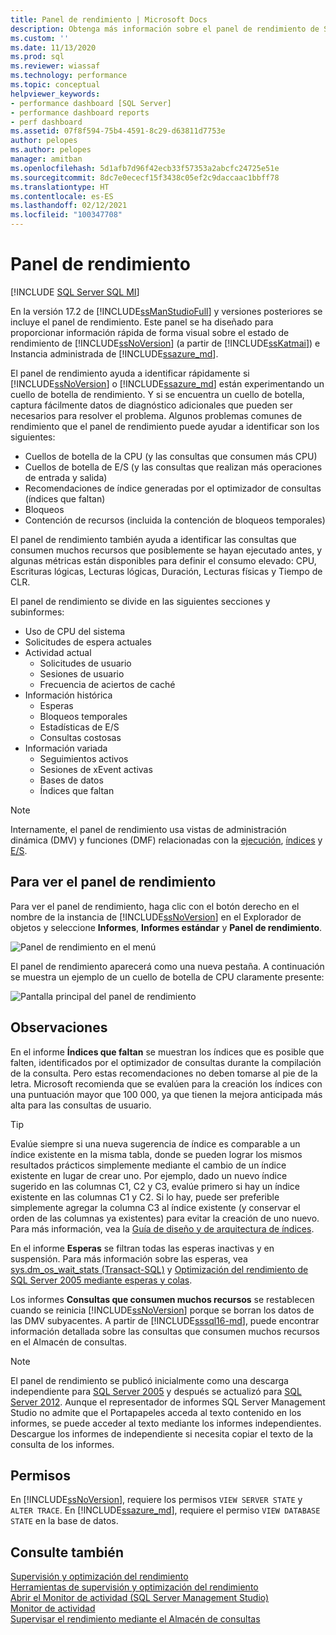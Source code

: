 ```yaml
---
title: Panel de rendimiento | Microsoft Docs
description: Obtenga más información sobre el panel de rendimiento de SQL Server Management Studio, que proporciona información rápida sobre SQL Server y Azure SQL Managed Instance.
ms.custom: ''
ms.date: 11/13/2020
ms.prod: sql
ms.reviewer: wiassaf
ms.technology: performance
ms.topic: conceptual
helpviewer_keywords:
- performance dashboard [SQL Server]
- performance dashboard reports
- perf dashboard
ms.assetid: 07f8f594-75b4-4591-8c29-d63811d7753e
author: pelopes
ms.author: pelopes
manager: amitban
ms.openlocfilehash: 5d1afb7d96f42ecb33f57353a2abcfc24725e51e
ms.sourcegitcommit: 8dc7e0ececf15f3438c05ef2c9daccaac1bbff78
ms.translationtype: HT
ms.contentlocale: es-ES
ms.lasthandoff: 02/12/2021
ms.locfileid: "100347708"
---
```

# <a name="performance-dashboard"></a>Panel de rendimiento
[!INCLUDE [SQL Server SQL MI](../../includes/applies-to-version/sql-asdbmi.md)]

En la versión 17.2 de [!INCLUDE[ssManStudioFull](../../includes/ssmanstudiofull-md.md)] y versiones posteriores se incluye el panel de rendimiento. Este panel se ha diseñado para proporcionar información rápida de forma visual sobre el estado de rendimiento de [!INCLUDE[ssNoVersion](../../includes/ssnoversion-md.md)] (a partir de [!INCLUDE[ssKatmai](../../includes/ssKatmai-md.md)]) e Instancia administrada de [!INCLUDE[ssazure_md](../../includes/ssazure_md.md)]. 

El panel de rendimiento ayuda a identificar rápidamente si [!INCLUDE[ssNoVersion](../../includes/ssnoversion-md.md)] o [!INCLUDE[ssazure_md](../../includes/ssazure_md.md)] están experimentando un cuello de botella de rendimiento. Y si se encuentra un cuello de botella, captura fácilmente datos de diagnóstico adicionales que pueden ser necesarios para resolver el problema. Algunos problemas comunes de rendimiento que el panel de rendimiento puede ayudar a identificar son los siguientes:
-  Cuellos de botella de la CPU (y las consultas que consumen más CPU)
-  Cuellos de botella de E/S (y las consultas que realizan más operaciones de entrada y salida)
-  Recomendaciones de índice generadas por el optimizador de consultas (índices que faltan)
-  Bloqueos
-  Contención de recursos (incluida la contención de bloqueos temporales)

El panel de rendimiento también ayuda a identificar las consultas que consumen muchos recursos que posiblemente se hayan ejecutado antes, y algunas métricas están disponibles para definir el consumo elevado: CPU, Escrituras lógicas, Lecturas lógicas, Duración, Lecturas físicas y Tiempo de CLR.

El panel de rendimiento se divide en las siguientes secciones y subinformes:
-  Uso de CPU del sistema
-  Solicitudes de espera actuales
-  Actividad actual
   -  Solicitudes de usuario
   -  Sesiones de usuario
   -  Frecuencia de aciertos de caché
-  Información histórica
   -  Esperas
   -  Bloqueos temporales
   -  Estadísticas de E/S
   -  Consultas costosas
- Información variada
  -  Seguimientos activos
  -  Sesiones de xEvent activas
  -  Bases de datos
  -  Índices que faltan

> [!NOTE] 
> Internamente, el panel de rendimiento usa vistas de administración dinámica (DMV) y funciones (DMF) relacionadas con la [ejecución](../../relational-databases/system-dynamic-management-views/execution-related-dynamic-management-views-and-functions-transact-sql.md), [índices](../../relational-databases/system-dynamic-management-views/index-related-dynamic-management-views-and-functions-transact-sql.md) y [E/S](../../relational-databases/system-dynamic-management-views/i-o-related-dynamic-management-views-and-functions-transact-sql.md).

## <a name="to-view-the-performance-dashboard"></a>Para ver el panel de rendimiento 
  
Para ver el panel de rendimiento, haga clic con el botón derecho en el nombre de la instancia de [!INCLUDE[ssNoVersion](../../includes/ssnoversion-md.md)] en el Explorador de objetos y seleccione **Informes**, **Informes estándar** y **Panel de rendimiento**.  
  
![Panel de rendimiento en el menú](../../relational-databases/performance/media/perf_dashboard_ssms.png "Panel de rendimiento en el menú")  
  
El panel de rendimiento aparecerá como una nueva pestaña. A continuación se muestra un ejemplo de un cuello de botella de CPU claramente presente:  
  
![Pantalla principal del panel de rendimiento](../../relational-databases/performance/media/perf_dashboard.png "Pantalla principal del panel de rendimiento")  
  
## <a name="remarks"></a>Observaciones
En el informe **Índices que faltan** se muestran los índices que es posible que falten, identificados por el optimizador de consultas durante la compilación de la consulta. Pero estas recomendaciones no deben tomarse al pie de la letra. Microsoft recomienda que se evalúen para la creación los índices con una puntuación mayor que 100 000, ya que tienen la mejora anticipada más alta para las consultas de usuario. 

> [!TIP]
> Evalúe siempre si una nueva sugerencia de índice es comparable a un índice existente en la misma tabla, donde se pueden lograr los mismos resultados prácticos simplemente mediante el cambio de un índice existente en lugar de crear uno. Por ejemplo, dado un nuevo índice sugerido en las columnas C1, C2 y C3, evalúe primero si hay un índice existente en las columnas C1 y C2. Si lo hay, puede ser preferible simplemente agregar la columna C3 al índice existente (y conservar el orden de las columnas ya existentes) para evitar la creación de uno nuevo.
> Para más información, vea la [Guía de diseño y de arquitectura de índices](../../relational-databases/sql-server-index-design-guide.md).

En el informe **Esperas** se filtran todas las esperas inactivas y en suspensión. Para más información sobre las esperas, vea [sys.dm_os_wait_stats &#40;Transact-SQL&#41;](../../relational-databases/system-dynamic-management-views/sys-dm-os-wait-stats-transact-sql.md) y [Optimización del rendimiento de SQL Server 2005 mediante esperas y colas](https://download.microsoft.com/download/4/7/a/47a548b9-249e-484c-abd7-29f31282b04d/performance_tuning_waits_queues.doc).

Los informes **Consultas que consumen muchos recursos** se restablecen cuando se reinicia [!INCLUDE[ssNoVersion](../../includes/ssnoversion-md.md)] porque se borran los datos de las DMV subyacentes. A partir de [!INCLUDE[sssql16-md](../../includes/sssql16-md.md)], puede encontrar información detallada sobre las consultas que consumen muchos recursos en el Almacén de consultas. 


> [!NOTE]
> El panel de rendimiento se publicó inicialmente como una descarga independiente para [SQL Server 2005](https://techcommunity.microsoft.com/t5/SQL-Server-Support/SQL-Server-2005-Performance-Dashboard-Reports/ba-p/315415) y después se actualizó para [SQL Server 2012](https://www.microsoft.com/download/details.aspx?id=29063). Aunque el representador de informes SQL Server Management Studio no admite que el Portapapeles acceda al texto contenido en los informes, se puede acceder al texto mediante los informes independientes.  Descargue los informes de independiente si necesita copiar el texto de la consulta de los informes.

## <a name="permissions"></a>Permisos  
En [!INCLUDE[ssNoVersion](../../includes/ssnoversion-md.md)], requiere los permisos `VIEW SERVER STATE` y `ALTER TRACE`. En [!INCLUDE[ssazure_md](../../includes/ssazure_md.md)], requiere el permiso `VIEW DATABASE STATE` en la base de datos.

## <a name="see-also"></a>Consulte también  
 [Supervisión y optimización del rendimiento](../../relational-databases/performance/monitor-and-tune-for-performance.md)     
 [Herramientas de supervisión y optimización del rendimiento](../../relational-databases/performance/performance-monitoring-and-tuning-tools.md)     
 [Abrir el Monitor de actividad &#40;SQL Server Management Studio&#41;](../../relational-databases/performance-monitor/open-activity-monitor-sql-server-management-studio.md)     
 [Monitor de actividad](../../relational-databases/performance-monitor/activity-monitor.md)     
 [Supervisar el rendimiento mediante el Almacén de consultas](../../relational-databases/performance/monitoring-performance-by-using-the-query-store.md)     
